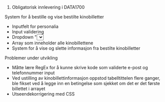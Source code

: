 1. Obligatorisk innlevering i DATA1700

System for å bestille og vise bestilte kinobilletter

- Inputfelt for personalia
- Input validering
- Dropdown "<select>" liste for å velge film
- Array som inneholder alle kinobillettene
- System for å vise og slette informasjon fra bestilte kinobilletter

Problemer under utvikling
- Måtte lære RegEx for å kunne skrive kode som validerte e-post og telefonnummer input
- Ved ustilling av kinobillettinformasjon oppstod tabelltittelen flere ganger, ble fikset ved å legge inn en betingelse som sjekket om det er det første billettet i arrayet
- Utseendekorrigering med CSS
